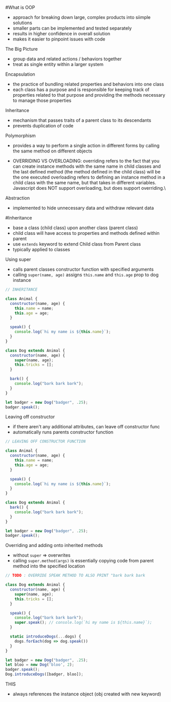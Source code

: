 #What is OOP

- approach for breaking down large, complex products into siimple solutions
- smaller parts can be implemented and tested separately
- results in higher confidence in overall solution
- makes it easier to pinpoint issues with code

The Big Picture

- group data and related actions / behaviors together
- treat as single entity within a larger system

Encapsulation

- the practice of bundling related properties and behaviors into
  one class
- each class has a purpose and is responsible for keeping track of
  properties related to that purpose and providing the methods
  necessary to manage those properties

Inheritance

- mechanism that passes traits of a parent class to its descendants
- prevents duplication of code

Polymorphism

- provides a way to perform a single action in different forms by
  calling the same method on different objects

- OVERRIDING VS OVERLOADING:
  overriding refers to the fact that you can create instance methods with the same name in child classes and the last defined method (the method defined in the child class) will be the one executed
  overloading refers to defining an instance method in a child class with the same name, but that takes in different variables. Javascript does NOT support overloading, but does support overriding.\



Abstraction

- implemented to hide unnecessary data and withdraw relevant data

#Inheritance

- base a class (child class) upon another class (parent class)
- child class will have access to properties and methods defined within parent
- use `extends` keyword to extend Child class from Parent class
- typically applied to classes

Using super

- calls parent classes constructor function with specified arguments
- calling `super(name, age)` assigns `this.name` and `this.age` prop to dog instance

```js
// INHERITANCE

class Animal {
  constructor(name, age) {
    this.name = name;
    this.age = age;
  }

  speak() {
    console.log(`hi my name is ${this.name}`);
  }
}

class Dog extends Animal {
  constructor(name, age) {
    super(name, age);
    this.tricks = [];
  }

  bark() {
    console.log("bark bark bark");
  }
}

let badger = new Dog("badger", .25);
badger.speak();
```

Leaving off constructor

- if there aren't any additional attributes, can leave off constructor func
- automatically runs parents constructor function

```js
// LEAVING OFF CONSTRUCTOR FUNCTION

class Animal {
  constructor(name, age) {
    this.name = name;
    this.age = age;
  }

  speak() {
    console.log(`hi my name is ${this.name}`);
  }
}

class Dog extends Animal {
  bark() {
    console.log("bark bark bark");
  }
}

let badger = new Dog("badger", .25);
badger.speak();
```

Overriding and adding onto inherited methods

- without `super` => overwrites
- calling `super.method(args)` is essentially copying code from parent method into the specified location

```js
// TODO : OVERRIDE SPEAK METHOD TO ALSO PRINT "bark bark bark

class Dog extends Animal {
  constructor(name, age) {
    super(name, age);
    this.tricks = [];
  }

  speak() {
    console.log("bark bark bark");
    super.speak(); // console.log(`hi my name is ${this.name}`);
  }

  static introduceDogs(...dogs) {
    dogs.forEach(dog => dog.speak())
  }
}

let badger = new Dog("badger", .25);
let bloo = new Dog('bloo', 2);
badger.speak();
Dog.introduceDogs([badger, bloo]);
```

THIS

- always references the instance object (obj created with new keyword)
